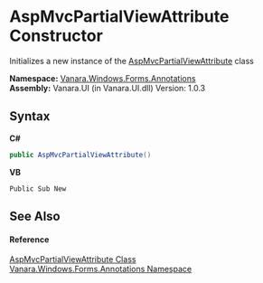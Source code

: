 # AspMvcPartialViewAttribute Constructor 
 

Initializes a new instance of the <a href="bbb63d38-82d6-2572-20e4-f48b2f31e845">AspMvcPartialViewAttribute</a> class

**Namespace:**&nbsp;<a href="600255aa-5477-7018-00f3-14fce5adebc9">Vanara.Windows.Forms.Annotations</a><br />**Assembly:**&nbsp;Vanara.UI (in Vanara.UI.dll) Version: 1.0.3

## Syntax

**C#**<br />
``` C#
public AspMvcPartialViewAttribute()
```

**VB**<br />
``` VB
Public Sub New
```


## See Also


#### Reference
<a href="bbb63d38-82d6-2572-20e4-f48b2f31e845">AspMvcPartialViewAttribute Class</a><br /><a href="600255aa-5477-7018-00f3-14fce5adebc9">Vanara.Windows.Forms.Annotations Namespace</a><br />